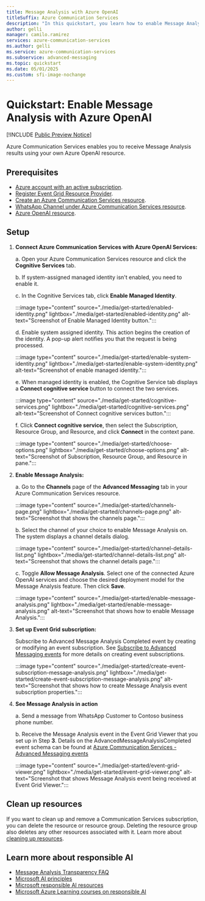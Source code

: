 ```yaml
---
title: Message Analysis with Azure OpenAI
titleSuffix: Azure Communication Services
description: "In this quickstart, you learn how to enable Message Analysis with Azure OpenAI"
author: gelli
manager: camilo.ramirez
services: azure-communication-services
ms.author: gelli
ms.service: azure-communication-services
ms.subservice: advanced-messaging
ms.topic: quickstart 
ms.date: 05/01/2025
ms.custom: sfi-image-nochange
---
```


# Quickstart: Enable Message Analysis with Azure OpenAI

[!INCLUDE [Public Preview Notice](../../../includes/public-preview-include-document.md)]

Azure Communication Services enables you to receive Message Analysis results using your own Azure OpenAI resource.

## Prerequisites

- [Azure account with an active subscription](https://azure.microsoft.com/pricing/purchase-options/azure-account?cid=msft_learn).
- [Register Event Grid Resource Provider](../../sms/handle-sms-events.md#register-an-event-grid-resource-provider).
- [Create an Azure Communication Services resource](../../create-communication-resource.md).
- [WhatsApp Channel under Azure Communication Services resource](../whatsapp/connect-whatsapp-business-account.md).
- [Azure OpenAI resource](/azure/ai-services/openai/how-to/create-resource).

## Setup

1. **Connect Azure Communication Services with Azure OpenAI Services:**

   a. Open your Azure Communication Services resource and click the **Cognitive Services** tab.

   b. If system-assigned managed identity isn't enabled, you need to enable it.

   c. In the Cognitive Services tab, click **Enable Managed Identity**.
   
      :::image type="content" source="./media/get-started/enabled-identity.png" lightbox="./media/get-started/enabled-identity.png" alt-text="Screenshot of Enable Managed Identity button.":::

   d. Enable system assigned identity. This action begins the creation of the identity. A pop-up alert notifies you that the request is being processed.
   
      :::image type="content" source="./media/get-started/enable-system-identity.png" lightbox="./media/get-started/enable-system-identity.png" alt-text="Screenshot of enable managed identity.":::

   
   e. When managed identity is enabled, the Cognitive Service tab displays a **Connect cognitive service** button to connect the two services.
   
      :::image type="content" source="./media/get-started/cognitive-services.png" lightbox="./media/get-started/cognitive-services.png" alt-text="Screenshot of Connect cognitive services button.":::

   f. Click **Connect cognitive service**, then select the Subscription, Resource Group, and Resource, and click **Connect** in the context pane.
   
      :::image type="content" source="./media/get-started/choose-options.png" lightbox="./media/get-started/choose-options.png" alt-text="Screenshot of Subscription, Resource Group, and Resource in pane.":::

2. **Enable Message Analysis:**

   a. Go to the **Channels** page of the **Advanced Messaging** tab in your Azure Communication Services resource.

     :::image type="content" source="./media/get-started/channels-page.png" lightbox="./media/get-started/channels-page.png" alt-text="Screenshot that shows the channels page.":::
   

   b. Select the channel of your choice to enable Message Analysis on. The system displays a channel details dialog.

     :::image type="content" source="./media/get-started/channel-details-list.png" lightbox="./media/get-started/channel-details-list.png" alt-text="Screenshot that shows the channel details page.":::


   c. Toggle **Allow Message Analysis**. Select one of the connected Azure OpenAI services and choose the desired deployment model for the Message Analysis feature. Then click **Save**.

     :::image type="content" source="./media/get-started/enable-message-analysis.png" lightbox="./media/get-started/enable-message-analysis.png" alt-text="Screenshot that shows how to enable Message Analysis.":::


3. **Set up Event Grid subscription:**

   Subscribe to Advanced Message Analysis Completed event by creating or modifying an event subscription. See [Subscribe to Advanced Messaging events](../whatsapp/handle-advanced-messaging-events.md#set-up-event-grid-viewer) for more details on creating event subscriptions.

      :::image type="content" source="./media/get-started/create-event-subscription-message-analysis.png" lightbox="./media/get-started/create-event-subscription-message-analysis.png" alt-text="Screenshot that shows how to create Message Analysis event subscription properties.":::
      
4. **See Message Analysis in action**

   a. Send a message from WhatsApp Customer to Contoso business phone number.
   
   b. Receive the Message Analysis event in the Event Grid Viewer that you set up in Step **3**. Details on the AdvancedMessageAnalysisCompleted event schema can be found at [Azure Communication Services - Advanced Messaging events](../../../../../articles/event-grid/communication-services-advanced-messaging-events.md#microsoftcommunicationadvancedmessageanalysiscompletedpreview-event)

      :::image type="content" source="./media/get-started/event-grid-viewer.png" lightbox="./media/get-started/event-grid-viewer.png" alt-text="Screenshot that shows Message Analysis event being received at Event Grid Viewer.":::

## Clean up resources

If you want to clean up and remove a Communication Services subscription, you can delete the resource or resource group. Deleting the resource group also deletes any other resources associated with it. Learn more about [cleaning up resources](../../create-communication-resource.md#clean-up-resources).


## Learn more about responsible AI

- [Message Analysis Transparency FAQ](../../../concepts/advanced-messaging/message-analysis/message-analysis-transparency-faq.md)
- [Microsoft AI principles](https://www.microsoft.com/ai/responsible-ai)
- [Microsoft responsible AI resources](https://www.microsoft.com/ai/responsible-ai-resources)
- [Microsoft Azure Learning courses on responsible AI](/training/paths/responsible-ai-business-principles)